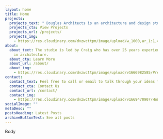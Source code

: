```yaml
---
layout: home
title: Home
projects:
  projects_text: " Douglas Architects is an architecture and design studio based in London."
  projects_cta: View Projects
  projects_url: /projects/
  projects_img:
    - https://res.cloudinary.com/dvzwcttpm/image/upload/w_1000,ar_1:1,c_fill,g_auto,e_art:hokusai/v1667143860/Journals/garden-studio-in-stoke-newington-by-douglas-architects_of87yz.jpg
about:
  about_text: The studio is led by Craig who has over 25 years experience working
    in architecture.
  about_cta: Learn More
  about_url: /about/
  about_img:
    - https://res.cloudinary.com/dvzwcttpm/image/upload/v1666982585/Projects/Hoxton%20Square/2-hoxton-square-roof-02a2_aagfqw.gif
contact:
  contact_text: Feel free to call or email to talk through your ideas for a project.
  contact_cta: Contact Us
  contact_url: /contact/
  contact_img:
    - https://res.cloudinary.com/dvzwcttpm/image/upload/v1669470907/Homepage/douglas_architects_hackney_bel_r_05_ckcwnu.jpg
socialImage: ""
metaDesc: ""
postsHeading: Latest Posts
archiveButtonText: See all posts
---
```

B﻿ody
